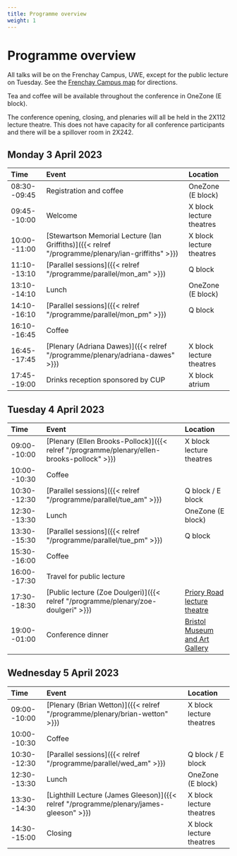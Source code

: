 ```yaml
---
title: Programme overview
weight: 1
---
```


# Programme overview

All talks will be on the Frenchay Campus, UWE, except for the public lecture on Tuesday. See the [Frenchay Campus map](https://www.uwe.ac.uk/-/media/uwe/documents/life/frenchay-campus-map.pdf) for directions.

Tea and coffee will be available throughout the conference in OneZone (E block).

The conference opening, closing, and plenaries will all be held in the 2X112 lecture theatre. This does not have capacity for all conference participants and there will be a spillover room in 2X242.

## Monday 3 April 2023

| Time         | Event                                                                                            | Location                 |
| :----------- | :----------------------------------------------------------------------------------------------- | :----------------------- |
| 08:30--09:45 | Registration and coffee                                                                          | OneZone (E block)        |
| 09:45--10:00 | Welcome                                                                                          | X block lecture theatres |
| 10:00--11:00 | [Stewartson Memorial Lecture (Ian Griffiths)]({{< relref "/programme/plenary/ian-griffiths" >}}) | X block lecture theatres |
| 11:10--13:10 | [Parallel sessions]({{< relref "/programme/parallel/mon_am" >}})                                 | Q block                  |
| 13:10--14:10 | Lunch                                                                                            | OneZone (E block)        |
| 14:10--16:10 | [Parallel sessions]({{< relref "/programme/parallel/mon_pm" >}})                                 | Q block                  |
| 16:10--16:45 | Coffee                                                                                           |                          |
| 16:45--17:45 | [Plenary (Adriana Dawes)]({{< relref "/programme/plenary/adriana-dawes" >}})                     | X block lecture theatres |
| 17:45--19:00 | Drinks reception sponsored by CUP                                                                | X block atrium           |

## Tuesday 4 April 2023

| Time         | Event                                                                                      | Location                                                                |
| :----------- | :----------------------------------------------------------------------------------------- | :---------------------------------------------------------------------- |
| 09:00--10:00 | [Plenary (Ellen Brooks-Pollock)]({{< relref "/programme/plenary/ellen-brooks-pollock" >}}) | X block lecture theatres                                                |
| 10:00--10:30 | Coffee                                                                                     |                                                                         |
| 10:30--12:30 | [Parallel sessions]({{< relref "/programme/parallel/tue_am" >}})                           | Q block / E block                                                       |
| 12:30--13:30 | Lunch                                                                                      | OneZone (E block)                                                       |
| 13:30--15:30 | [Parallel sessions]({{< relref "/programme/parallel/tue_pm" >}})                           | Q block                                                                 |
| 15:30--16:00 | Coffee                                                                                     |                                                                         |
| 16:00--17:30 | Travel for public lecture                                                                  |                                                                         |
| 17:30--18:30 | [Public lecture (Zoe Doulgeri)]({{< relref "/programme/plenary/zoe-doulgeri" >}})          | [Priory Road lecture theatre](https://goo.gl/maps/5SGoSriCqjo7YinY7)    |
| 19:00--01:00 | Conference dinner                                                                          | [Bristol Museum and Art Gallery](https://goo.gl/maps/sta8Jxt2CvdeFEYA6) |

## Wednesday 5 April 2023

| Time         | Event                                                                                  | Location                 |
| :----------- | :------------------------------------------------------------------------------------- | :----------------------- |
| 09:00--10:00 | [Plenary (Brian Wetton)]({{< relref "/programme/plenary/brian-wetton" >}})             | X block lecture theatres |
| 10:00--10:30 | Coffee                                                                                 |                          |
| 10:30--12:30 | [Parallel sessions]({{< relref "/programme/parallel/wed_am" >}})                       | Q block / E block        |
| 12:30--13:30 | Lunch                                                                                  | OneZone (E block)        |
| 13:30--14:30 | [Lighthill Lecture (James Gleeson)]({{< relref "/programme/plenary/james-gleeson" >}}) | X block lecture theatres |
| 14:30--15:00 | Closing                                                                                | X block lecture theatres |
